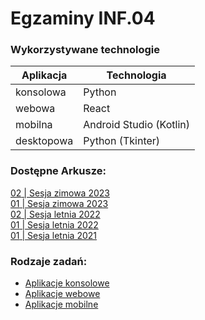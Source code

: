 # Egzaminy INF.04

### Wykorzystywane technologie
| Aplikacja  | Technologia            |
| -----------| -----------------------|
| konsolowa  | Python                 |
| webowa     | React                  |
| mobilna    | Android Studio (Kotlin)|
| desktopowa | Python (Tkinter)       |

### Dostępne Arkusze:

[<span class="number">02</span> | Sesja zimowa 2023](/inf04/arkusze/2023-zima-wersja-2.md)  
[<span class="number">01</span> | Sesja zimowa 2023](/inf04/arkusze/2023-zima-wersja-1.md)  
[<span class="number">02</span> | Sesja letnia 2022](/inf04/arkusze/2022-lato-wersja-2.md)  
[<span class="number">01</span> | Sesja letnia 2022](/inf04/arkusze/2022-lato-wersja-1.md)  
[<span class="number">01</span> | Sesja letnia 2021](/inf04/arkusze/2021-lato-wersja-1.md)



### Rodzaje zadań:
- [Aplikacje konsolowe](/inf04/rodzaje-zadan/aplikacjekonsolowe.md)  
- [Aplikacje webowe](/inf04/rodzaje-zadan/aplikacjewebowe.md)  
- [Aplikacje mobilne](/inf04/rodzaje-zadan/aplikacjemobilne.md)  